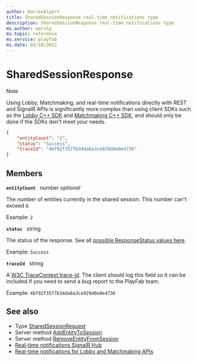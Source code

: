 ```yaml
---
author: WarrenAlpert
title: SharedSessionResponse real-time notifications type
description: SharedSessionResponse real-time notifications type
ms.author: waralp
ms.topic: reference
ms.service: playfab
ms.date: 03/10/2022
---
```


# SharedSessionResponse

> [!NOTE]
> Using Lobby, Matchmaking, and real-time notifications directly with REST and
> SignalR APIs is significantly more complex than using client SDKs such as the
> [Lobby C++
> SDK](../../multiplayer/lobby/playfabmultiplayerreference-cpp/pflobby/pflobby_members.md)
> and [Matchmaking C++
> SDK](../../multiplayer/lobby/playfabmultiplayerreference-cpp/pfmatchmaking/pfmatchmaking_members.md),
> and should only be done if the SDKs don't meet your needs.

```json
{
    "entityCount": "2",
    "status": "Success",
    "traceId": "4bf92f3577b34da6a3ce929d0e0e4736"
}
```

## Members

**`entityCount`** &nbsp; number *optional*

The number of entities currently in the shared session. This number can't exceed
`8`.

Example: `2`

**`status`** &nbsp; string

The status of the response. See all [possible ResponseStatus values here](response-status.md).

Example: `Success`

**`traceId`** &nbsp; string

A [W3C TraceContext trace-id](https://www.w3.org/TR/trace-context/#trace-id).
The client should log this field so it can be included if you need to send a bug
report to the PlayFab team.

Example: `4bf92f3577b34da6a3ce929d0e0e4736`

## See also

- Type [SharedSessionRequest](shared-session-request.md)
- Server method [AddEntityToSession](../server-methods/add-entity-to-session.md)
- Server method
  [RemoveEntityFromSession](../server-methods/remove-entity-from-session.md)
- [Real-time notifications SignalR Hub](../signalr-hub.md)
- [Real-time notifications for Lobby and Matchmaking APIs](../overview.md)
